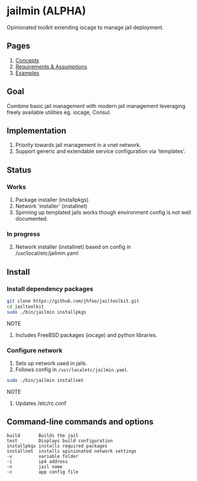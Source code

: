 # jailmin (ALPHA)
Opinionated toolkit extending iocage to manage jail deployment.

## Pages
1. [Concepts](Concepts.md)
2. [Requirements & Assumptions](Assumptions.md)
3. [Examples](Examples.md)

## Goal
Combine basic jail management with modern jail management leveraging freely available utilities eg. iocage, Consul.

## Implementation
1. Priority towards jail management in a vnet network.
2. Support generic and extendable service configuration via 'templates'.

## Status
### Works
1. Package installer (installpkgs)
2. Network 'installer' (installnet)
2. Spinning up templated jails works though environment config is not well documented.

### In progress
2. Network installer (installnet) based on config in /usr/local/etc/jailmin.yaml

## Install
### Install dependency packages
~~~sh
git clone https://github.com/jhfoo/jailtoolkit.git
cd jailtoolkit
sudo ./bin/jailmin installpkgs
~~~
NOTE
1. Includes FreeBSD packages (iocage) and python libraries.

### Configure network
1. Sets up network used in jails.
2. Follows config in ```/usr/localetc/jailmin.yaml```.
~~~sh
sudo ./bin/jailmin installnet
~~~
NOTE
1. Updates /etc/rc.conf

## Command-line commands and options
~~~
build       Builds the jail
test        Displays build configuration
installpkgs installs required packages
installnet  installs opinionated network settings
-v          variable folder
-i          ip4 address
-n          jail name
-c          app config file
~~~
